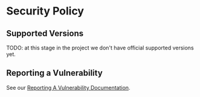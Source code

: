 # Security Policy

## Supported Versions

TODO: at this stage in the project we don't have official supported versions yet.

## Reporting a Vulnerability

See our [Reporting A Vulnerability Documentation](https://docs.konghq.com/enterprise/latest/kong-security-update-process/#reporting-a-vulnerability).
